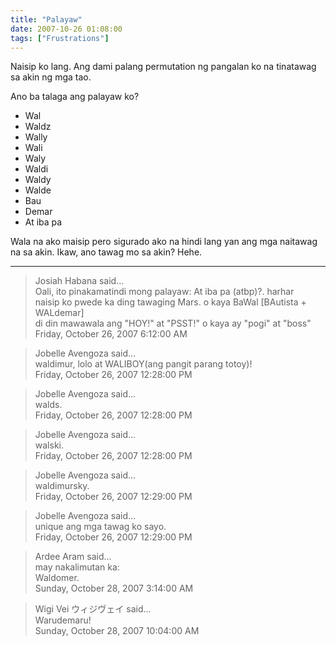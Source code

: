 ```yaml
---
title: "Palayaw"
date: 2007-10-26 01:08:00
tags: ["Frustrations"]
---
```


Naisip ko lang. Ang dami palang permutation ng pangalan ko na tinatawag sa akin ng mga tao.

Ano ba talaga ang palayaw ko?
- Wal
- Waldz
- Wally
- Wali
- Waly
- Waldi
- Waldy
- Walde
- Bau
- Demar
- At iba pa

Wala na ako maisip pero sigurado ako na hindi lang yan ang mga naitawag na sa akin. Ikaw, ano tawag mo sa akin? Hehe.

---

> Josiah Habana said...  
> Oali, ito pinakamatindi mong palayaw: At iba pa (atbp)?. harhar  
> naisip ko pwede ka ding tawaging Mars. o kaya BaWal [BAutista + WALdemar]  
> di din mawawala ang "HOY!" at "PSST!" o kaya ay "pogi" at "boss"  
> Friday, October 26, 2007 6:12:00 AM 

> Jobelle Avengoza said...  
> waldimur, lolo at WALIBOY(ang pangit parang totoy)!  
> Friday, October 26, 2007 12:28:00 PM 

> Jobelle Avengoza said...  
> walds.  
> Friday, October 26, 2007 12:28:00 PM 

> Jobelle Avengoza said...  
> walski.  
> Friday, October 26, 2007 12:28:00 PM 

> Jobelle Avengoza said...  
> waldimursky.  
> Friday, October 26, 2007 12:29:00 PM 

> Jobelle Avengoza said...  
> unique ang mga tawag ko sayo.  
> Friday, October 26, 2007 12:29:00 PM 

> Ardee Aram said...  
> may nakalimutan ka:  
> Waldomer.  
> Sunday, October 28, 2007 3:14:00 AM 

> Wigi Vei ウィジヴェイ said...  
> Warudemaru!  
> Sunday, October 28, 2007 10:04:00 AM 